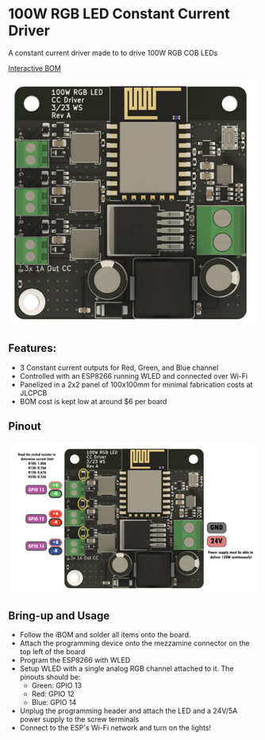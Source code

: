 # 100W RGB LED Constant Current Driver
A constant current driver made to to drive 100W RGB COB LEDs

[Interactive BOM](https://htmlpreview.github.io/?https://raw.githubusercontent.com/wszeto9/100W-CC-Led-Driver/main/Documentation/ibom.html)

![Pinout](Documentation/3channelccdriverTopView.png)

<h2> Features:</h2>
<ul>

<li>3 Constant current outputs for Red, Green, and Blue channel</li>
<li>Controlled with an ESP8266 running WLED and connected over Wi-Fi</li>
<li>Panelized in a 2x2 panel of 100x100mm for minimal fabrication costs at JLCPCB</li>
<li>BOM cost is kept low at around $6 per board
</ul>
<h2>Pinout</h2>

![Pinout](Documentation/pinoutDiagram.png)

<h2> Bring-up and Usage </h2>

- Follow the iBOM and solder all items onto the board. 
- Attach the programming device onto the mezzamine connector on the top left of the board
- Program the ESP8266 with WLED
- Setup WLED with a single analog RGB channel attached to it. The pinouts should be:
    - Green: GPIO 13
    - Red: GPIO 12
    - Blue: GPIO 14
- Unplug the programming header and attach the LED and a 24V/5A power supply to the screw terminals
- Connect to the ESP's Wi-Fi network and turn on the lights!

